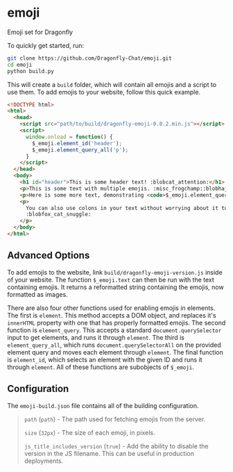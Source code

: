 # emoji
Emoji set for Dragonfly

To quickly get started, run:
```bash
git clone https://github.com/Dragonfly-Chat/emoji.git
cd emoji
python build.py
```
This will create a `build` folder, which will contain all emojis
and a script to use them. To add emojis to your website, follow this
quick example.

```html
<!DOCTYPE html>
<html>
  <head>
    <script src="path/to/build/dragonfly-emoji-0.0.2.min.js"></script>
    <script>
      window.onload = function() {
        $_emoji.element_id('header');
        $_emoji.element_query_all('p');
      }
    </script>
  </head>
  <body>
    <h1 id="header">This is some header text! :blobcat_attention:</h1>
    <p>This is some text with multiple emojis. :misc_frogchamp::blobhaj_blobhaj:</p>
    <p>Here is some more text, demonstrating <code>$_emoji.element_query_all</code>. :blobfox_bread::emote_flonshed:</p>
    <p>
      You can also use colons in your text without worrying about it turning into an emoji:
      :blobfox_cat_snuggle:
    </p>
  </body>
</html>
```


## Advanced Options
To add emojis to the website, link `build/dragonfly-emoji-version.js`
inside of your website. The function `$_emoji.text` can then be run
with the text containing emojis. It returns a reformatted string
containing the emojis, now formatted as images.

There are also four other functions used for enabling emojis in elements.
The first is `element`. This method accepts a DOM object, and replaces it's
`innerHTML` property with one that has properly formatted emojis. The second
function is `element_query`. This accepts a standard `document.querySelector`
input to get elements, and runs it through `element`. The third is
`element_query_all`, which runs `document.querySelectorAll` on the provided
element query and moves each element through `element`. The final 
function is `element_id`, which selects an element with the given ID and
runs it through `element`. All of these functions are subobjects of `$_emoji`.

## Configuration
The `emoji-build.json` file contains all of the building configuration.

> `path` (`path`) - The path used for fetching emojis from the server.
>
> `size` (`32px`) - The size of each emoji, in pixels.
>
> `js_title_includes_version` (`true`) - Add the ability to disable the version in the JS filename. This can be useful in production deployments.